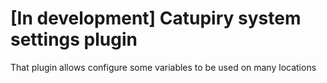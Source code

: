 # [In development] Catupiry system settings plugin

That plugin allows configure some variables to be used on many locations

